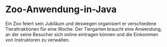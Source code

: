 # Zoo-Anwendung-in-Java
Ein Zoo feiert sein Jubiläum und deswegen organisiert er verschiedene Tierattraktionen für eine Woche. Der Tiergarten braucht eine Anwendung, an der seine Besucher sich online eintragen können und die Einkommen von Instruktoren zu verwalten.
